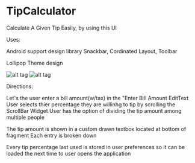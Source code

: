 # TipCalculator
Calculate A Given Tip Easily, by using this UI


Uses:

Android support design library
Snackbar, Cordinated Layout, Toolbar

Lollipop Theme design

![alt tag](https://lh3.googleusercontent.com/NPN-M9dy0fgcqU1rKgMlgne-EmOU94mcaQf_kGsl3jcjkJn2HxN1b-VjQwQ4MxBExbx_=h900-rw)
![alt tag](https://lh3.googleusercontent.com/8BlQgWrdpwKkNANKmwP2wOeYOBnl24f53tObO2GAep5L6B5V_8xWHXFId_jNmFGwKj4=h900-rw)



Directions:

Let's the user enter a bill amount(w/tax) in the "Enter Bill Amount EditText
User selects thier percentage they are willinhg to tip by scrolling the ScrollBar Widget
User has the option of dividing the tip amount among multiple people

The tip amount is shown in a custom drawn textbox located at bottom of fragment
Each entry is broken down

Every tip percentage last used is stored in user preferences so it can be loaded the next time to user opens the application

